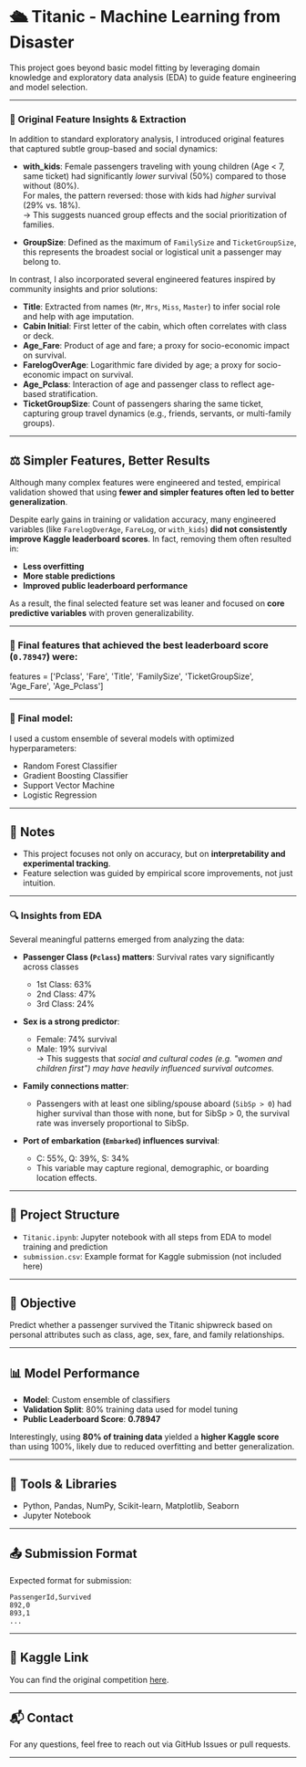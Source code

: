 
# 🛳 Titanic - Machine Learning from Disaster

This project goes beyond basic model fitting by leveraging domain knowledge and exploratory data analysis (EDA) to guide feature engineering and model selection.

---

### 🧠 Original Feature Insights & Extraction

In addition to standard exploratory analysis, I introduced original features that captured subtle group-based and social dynamics:

- **with_kids**: Female passengers traveling with young children (Age < 7, same ticket) had significantly *lower* survival (50%) compared to those without (80%).  
  For males, the pattern reversed: those with kids had *higher* survival (29% vs. 18%).  
  → This suggests nuanced group effects and the social prioritization of families.

- **GroupSize**: Defined as the maximum of `FamilySize` and `TicketGroupSize`, this represents the broadest social or logistical unit a passenger may belong to.

In contrast, I also incorporated several engineered features inspired by community insights and prior solutions:

- **Title**: Extracted from names (`Mr`, `Mrs`, `Miss`, `Master`) to infer social role and help with age imputation.
- **Cabin Initial**: First letter of the cabin, which often correlates with class or deck.
- **Age_Fare**: Product of age and fare; a proxy for socio-economic impact on survival.
- **FarelogOverAge**: Logarithmic fare divided by age; a proxy for socio-economic impact on survival.
- **Age_Pclass**: Interaction of age and passenger class to reflect age-based stratification.
- **TicketGroupSize**: Count of passengers sharing the same ticket, capturing group travel dynamics (e.g., friends, servants, or multi-family groups).

---

## ⚖️ Simpler Features, Better Results

Although many complex features were engineered and tested, empirical validation showed that using **fewer and simpler features often led to better generalization**.

Despite early gains in training or validation accuracy, many engineered variables (like `FarelogOverAge`, `FareLog`, or `with_kids`) **did not consistently improve Kaggle leaderboard scores**. In fact, removing them often resulted in:

- **Less overfitting**
- **More stable predictions**
- **Improved public leaderboard performance**

As a result, the final selected feature set was leaner and focused on **core predictive variables** with proven generalizability.

---

### 🧠 Final features that achieved the best leaderboard score (`0.78947`) were:

features = ['Pclass', 'Fare', 'Title', 'FamilySize', 'TicketGroupSize', 'Age_Fare', 'Age_Pclass']

---

### 🧠 Final model:

I used a custom ensemble of several models with optimized hyperparameters:
- Random Forest Classifier
- Gradient Boosting Classifier
- Support Vector Machine
- Logistic Regression

---

## 📌 Notes

- This project focuses not only on accuracy, but on **interpretability and experimental tracking**.
- Feature selection was guided by empirical score improvements, not just intuition.

---

### 🔍 Insights from EDA

Several meaningful patterns emerged from analyzing the data:

- **Passenger Class (`Pclass`) matters**: Survival rates vary significantly across classes  
  - 1st Class: 63%  
  - 2nd Class: 47%  
  - 3rd Class: 24%

- **Sex is a strong predictor**:  
  - Female: 74% survival  
  - Male: 19% survival  
  → This suggests that *social and cultural codes (e.g. "women and children first") may have heavily influenced survival outcomes.*

- **Family connections matter**:  
  - Passengers with at least one sibling/spouse aboard (`SibSp > 0`) had higher survival than those with none, but for SibSp > 0, the survival rate was inversely proportional to SibSp.

- **Port of embarkation (`Embarked`) influences survival**:  
  - C: 55%, Q: 39%, S: 34%  
  - This variable may capture regional, demographic, or boarding location effects.

---

## 📁 Project Structure

- `Titanic.ipynb`: Jupyter notebook with all steps from EDA to model training and prediction
- `submission.csv`: Example format for Kaggle submission (not included here)

---

## 🚀 Objective

Predict whether a passenger survived the Titanic shipwreck based on personal attributes such as class, age, sex, fare, and family relationships.

---

## 📊 Model Performance

- **Model**: Custom ensemble of classifiers
- **Validation Split**: 80% training data used for model tuning
- **Public Leaderboard Score**: **0.78947**

Interestingly, using **80% of training data** yielded a **higher Kaggle score** than using 100%, likely due to reduced overfitting and better generalization.

---

## 🔧 Tools & Libraries

- Python, Pandas, NumPy, Scikit-learn, Matplotlib, Seaborn
- Jupyter Notebook

---

## 📤 Submission Format

Expected format for submission:

```csv
PassengerId,Survived
892,0
893,1
...
```

---

## 📎 Kaggle Link

You can find the original competition [here](https://www.kaggle.com/c/titanic).

---

## 📬 Contact

For any questions, feel free to reach out via GitHub Issues or pull requests.

---
